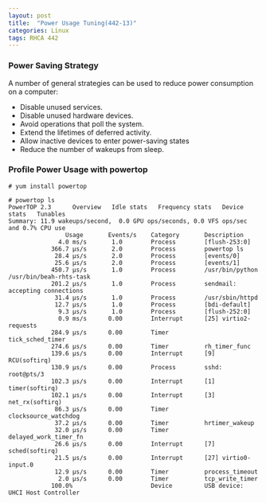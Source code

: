 ```yaml
---
layout: post
title:  "Power Usage Tuning(442-13)"
categories: Linux
tags: RHCA 442
---
```


### Power Saving Strategy

A number of general strategies can be used to reduce power consumption on a computer:
*    Disable unused services.
*    Disable unused hardware devices.
*    Avoid operations that poll the system.
*    Extend the lifetimes of deferred activity.
*    Allow inactive devices to enter power-saving states
*    Reduce the number of wakeups from sleep.

### Profile Power Usage with powertop

```
# yum install powertop

# powertop ls
PowerTOP 2.3      Overview   Idle stats   Frequency stats   Device stats   Tunables
Summary: 11.9 wakeups/second,  0.0 GPU ops/seconds, 0.0 VFS ops/sec and 0.7% CPU use
                Usage       Events/s    Category       Description
              4.0 ms/s       1.0        Process        [flush-253:0]
            366.7 µs/s       2.0        Process        powertop ls
             28.4 µs/s       2.0        Process        [events/0]
             25.6 µs/s       2.0        Process        [events/1]
            450.7 µs/s       1.0        Process        /usr/bin/python /usr/bin/beah-rhts-task
            201.2 µs/s       1.0        Process        sendmail: accepting connections
             31.4 µs/s       1.0        Process        /usr/sbin/httpd
             12.7 µs/s       1.0        Process        [bdi-default]
              9.3 µs/s       1.0        Process        [flush-252:0]
              0.9 ms/s      0.00        Interrupt      [25] virtio2-requests
            284.9 µs/s      0.00        Timer          tick_sched_timer
            274.6 µs/s      0.00        Timer          rh_timer_func
            139.6 µs/s      0.00        Interrupt      [9] RCU(softirq)
            130.9 µs/s      0.00        Process        sshd: root@pts/3
            102.3 µs/s      0.00        Interrupt      [1] timer(softirq)
            102.1 µs/s      0.00        Interrupt      [3] net_rx(softirq)
             86.3 µs/s      0.00        Timer          clocksource_watchdog
             37.2 µs/s      0.00        Timer          hrtimer_wakeup
             32.0 µs/s      0.00        Timer          delayed_work_timer_fn
             26.6 µs/s      0.00        Interrupt      [7] sched(softirq)
             21.5 µs/s      0.00        Interrupt      [27] virtio0-input.0
             12.9 µs/s      0.00        Timer          process_timeout
              2.0 µs/s      0.00        Timer          tcp_write_timer
            100.0%                      Device         USB device: UHCI Host Controller


```


